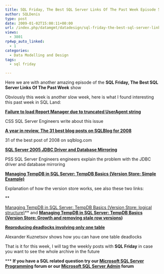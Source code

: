 ```yaml
---
title: SQL Friday, The Best SQL Server Links Of The Past Week Episode 5
author: SQLDenis
type: post
date: 2009-01-02T15:00:11+00:00
url: /index.php/datamgmt/datadesign/sql-friday-the-best-sql-server-links-of-5/
views:
  - 3801
rp4wp_auto_linked:
  - 1
categories:
  - Data Modelling and Design
tags:
  - sql friday

---
```

Here we are with another amazing episode of the **SQL Friday, The Best SQL Server Links Of The Past Week** show
  
Obviously this week is another slow week, here is what I found interesting this past week in SQL Land:

**[Failure to load Report Manager due to truncated UserAgent string][1]**
  
CSS SQL Server Engineers write about this issue

**[A year in review, The 31 best blog posts on SQLBlog for 2008][2]**
  
31 of the best post of 2008 on sqlblog.com

**[SQL Server 2005 JDBC Driver and Database Mirroring][3]**
  
PSS SQL Server Engineers engineers explain the problem with the JDBC driver and database mirroring

**[Managing TempDB in SQL Server: TempDB Basics (Version Store: Simple Example)][4]**
  
Explanation of how the version store works, see also these two links:
  
**
  
[Managing TempDB in SQL Server: TempDB Basics (Version Store: logical structure)][5]** and **[Managing TempDB in SQL Server: TempDB Basics (Version Store: Growth and removing stale row versions][6])**

**[Reproducing deadlocks involving only one table][7]**
  
Alexander Kuznetsov shows how you can have one table deadlocks

That is it for this week, I will tag the weekly posts with **SQL Friday** in case you want to see the whole archive in the future

\*** **If you have a SQL related question try our [Microsoft SQL Server Programming][8] forum or our [Microsoft SQL Server Admin][9] forum**<ins></ins>

 [1]: http://blogs.msdn.com/psssql/archive/2008/12/29/failure-to-load-report-manager-due-to-truncated-useragent-string.aspx
 [2]: http://sqlblog.com/blogs/denis_gobo/archive/2008/12/31/10843.aspx
 [3]: http://blogs.msdn.com/psssql/archive/2008/12/31/sql-2005-jdbc-driver-and-database-mirroring.aspx
 [4]: http://blogs.msdn.com/sqlserverstorageengine/archive/2008/12/31/managing-tempdb-in-sql-server-tempdb-basics-version-store-simple-example.aspx
 [5]: http://blogs.msdn.com/sqlserverstorageengine/archive/2008/12/31/managing-tempdb-in-sql-server-tempdb-basics-version-store-logical-structure.aspx
 [6]: http://blogs.msdn.com/sqlserverstorageengine/archive/2009/01/01/managing-tempdb-in-sql-server-tempdb-basics-version-store-growth-and-removing-stale-row-versions.aspx
 [7]: http://sqlblog.com/blogs/alexander_kuznetsov/archive/2009/01/01/reproducing-deadlocks-involving-only-one-table.aspx
 [8]: http://forum.lessthandot.com/viewforum.php?f=17
 [9]: http://forum.lessthandot.com/viewforum.php?f=22
